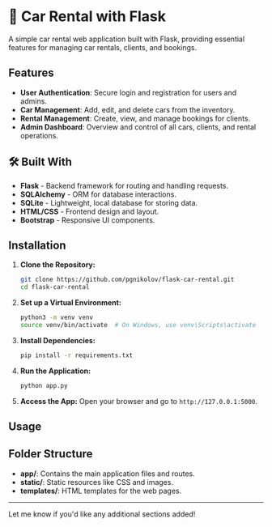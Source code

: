 # 🚗 Car Rental with Flask

A simple car rental web application built with Flask, providing essential features for managing car rentals, clients, and bookings.

## Features

- **User Authentication**: Secure login and registration for users and admins.
- **Car Management**: Add, edit, and delete cars from the inventory.
- **Rental Management**: Create, view, and manage bookings for clients.
- **Admin Dashboard**: Overview and control of all cars, clients, and rental operations.

## 🛠️ Built With

- **Flask** - Backend framework for routing and handling requests.
- **SQLAlchemy** - ORM for database interactions.
- **SQLite** - Lightweight, local database for storing data.
- **HTML/CSS** - Frontend design and layout.
- **Bootstrap** - Responsive UI components.

## Installation

1. **Clone the Repository:**
   ```bash
   git clone https://github.com/pgnikolov/flask-car-rental.git
   cd flask-car-rental
   ```

2. **Set up a Virtual Environment:**
   ```bash
   python3 -m venv venv
   source venv/bin/activate  # On Windows, use venv\Scripts\activate
   ```

3. **Install Dependencies:**
   ```bash
   pip install -r requirements.txt
   ```

4. **Run the Application:**
   ```bash
   python app.py
   ```

5. **Access the App:**
   Open your browser and go to `http://127.0.0.1:5000`.

## Usage


## Folder Structure

- **app/**: Contains the main application files and routes.
- **static/**: Static resources like CSS and images.
- **templates/**: HTML templates for the web pages.


--- 

Let me know if you'd like any additional sections added!